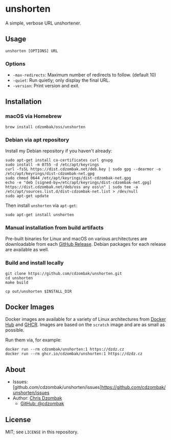 # unshorten

A simple, verbose URL unshortener.

## Usage

```text
unshorten [OPTIONS] URL
```

### Options

- `-max-redirects`: Maximum number of redirects to follow. (default 10)
- `-quiet`: Run quietly; only display the final URL.
- `-version`: Print version and exit.

## Installation

### macOS via Homebrew

```shell
brew install cdzombak/oss/unshorten
```

### Debian via apt repository

Install my Debian repository if you haven't already:

```shell
sudo apt-get install ca-certificates curl gnupg
sudo install -m 0755 -d /etc/apt/keyrings
curl -fsSL https://dist.cdzombak.net/deb.key | sudo gpg --dearmor -o /etc/apt/keyrings/dist-cdzombak-net.gpg
sudo chmod 0644 /etc/apt/keyrings/dist-cdzombak-net.gpg
echo -e "deb [signed-by=/etc/apt/keyrings/dist-cdzombak-net.gpg] https://dist.cdzombak.net/deb/oss any oss\n" | sudo tee -a /etc/apt/sources.list.d/dist-cdzombak-net.list > /dev/null
sudo apt-get update
```

Then install `unshorten` via `apt-get`:

```shell
sudo apt-get install unshorten
```

### Manual installation from build artifacts

Pre-built binaries for Linux and macOS on various architectures are downloadable from each [GitHub Release](https://github.com/cdzombak/unshorten/releases). Debian packages for each release are available as well.

### Build and install locally

```shell
git clone https://github.com/cdzombak/unshorten.git
cd unshorten
make build

cp out/unshorten $INSTALL_DIR
```

## Docker Images

Docker images are available for a variety of Linux architectures from [Docker Hub](https://hub.docker.com/r/cdzombak/unshorten) and [GHCR](https://github.com/cdzombak/unshorten/pkgs/container/unshorten). Images are based on the `scratch` image and are as small as possible.

Run them via, for example:

```shell
docker run --rm cdzombak/unshorten:1 https://dzdz.cz
docker run --rm ghcr.io/cdzombak/unshorten:1 https://dzdz.cz
```

## About

- Issues: [github.com/cdzombak/unshorten/issues]https://github.com/cdzombak/unshorten/issues
- Author: [Chris Dzombak](https://www.dzombak.com)
  - [GitHub: @cdzombak](https://www.github.com/cdzombak)

## License

MIT; see `LICENSE` in this repository.
